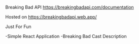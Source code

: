 Breaking Bad API  https://breakingbadapi.com/documentation


Hosted on https://breakingbadapi.web.app/

Just For Fun

  -Simple React Application
  -Breaking Bad Cast Description
